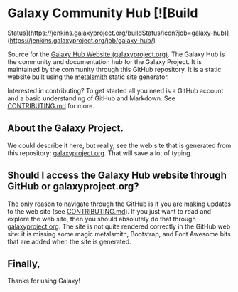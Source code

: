 # Galaxy Community Hub [![Build
Status](https://jenkins.galaxyproject.org/buildStatus/icon?job=galaxy-hub)](https://jenkins.galaxyproject.org/job/galaxy-hub/)

Source for the [Galaxy Hub Website
(galaxyproject.org)](https://galaxyproject.org/).  The Galaxy Hub is the
community and documentation hub for the Galaxy Project.  It is maintained by
the community through this GitHub repository.  It is a static website built
using the [metalsmith](http://www.metalsmith.io/) static site generator.

Interested in contributing?  To get started all you need is a GitHub account
and a basic understanding of GitHub and Markdown.  See
[CONTRIBUTING.md](CONTRIBUTING.md) for more.

## About the Galaxy Project.

We could describe it here, but really, see the web site that is generated from
this repository: [galaxyproject.org](https://galaxyproject.org).  That will
save a lot of typing.

## Should I access the Galaxy Hub website through GitHub or  galaxyproject.org?

The only reason to navigate through the GitHub is if you are making updates to
the web site (see [CONTRIBUTING.md](/contributing.md)).  If you just want to
read and explore the web site, then you should absolutely do that through
[galaxyproject.org](https://galaxyproject.org).  The site is not quite rendered
correctly in the GitHub web site: it is missing some magic metalsmith,
Bootstrap, and Font Awesome bits that are added when the site is generated.

## Finally,

Thanks for using Galaxy!
